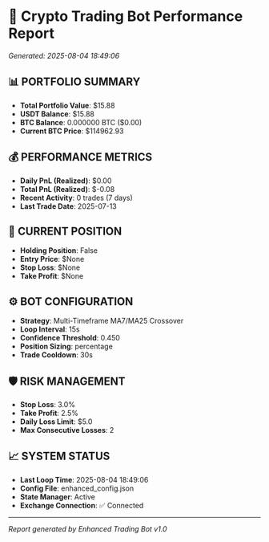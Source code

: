 # 🤖 Crypto Trading Bot Performance Report
*Generated: 2025-08-04 18:49:06*

## 📊 PORTFOLIO SUMMARY
- **Total Portfolio Value**: $15.88
- **USDT Balance**: $15.88
- **BTC Balance**: 0.000000 BTC ($0.00)
- **Current BTC Price**: $114962.93

## 💰 PERFORMANCE METRICS
- **Daily PnL (Realized)**: $0.00
- **Total PnL (Realized)**: $-0.08
- **Recent Activity**: 0 trades (7 days)
- **Last Trade Date**: 2025-07-13

## 🎯 CURRENT POSITION
- **Holding Position**: False
- **Entry Price**: $None
- **Stop Loss**: $None
- **Take Profit**: $None

## ⚙️ BOT CONFIGURATION
- **Strategy**: Multi-Timeframe MA7/MA25 Crossover
- **Loop Interval**: 15s
- **Confidence Threshold**: 0.450
- **Position Sizing**: percentage
- **Trade Cooldown**: 30s

## 🛡️ RISK MANAGEMENT
- **Stop Loss**: 3.0%
- **Take Profit**: 2.5%
- **Daily Loss Limit**: $5.0
- **Max Consecutive Losses**: 2

## 📈 SYSTEM STATUS
- **Last Loop Time**: 2025-08-04 18:49:06
- **Config File**: enhanced_config.json
- **State Manager**: Active
- **Exchange Connection**: ✅ Connected

---
*Report generated by Enhanced Trading Bot v1.0*

